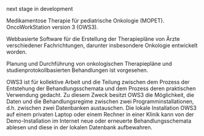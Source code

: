 next stage in development

Medikamentose Therapie für pediatrische Onkologie (MOPET). OncoWorkStation version 3 (OWS3).

Webbasierte Software für die Erstellung der Therapiepläne von Ärzte verschiedener Fachrichtungen, darunter insbesondere Onkologie entwickelt worden.

Planung und Durchführung von onkologischen Therapiepläne und studienprotokollbasierten Behandlungen ist vorgesehen.

OWS3 ist für kollektive Arbeit und die Teilung zwischen dem Prozess der Entstehung der Behandlungsschemata 
und dem Prozess deren praktischen Verwendung gedacht. Zu diesem Zweck besitzt OWS3 die Möglichkeit, 
die Daten und die Behandlungsregime zwischen zwei Programminstallationen, 
d.h. zwischen zwei Datenbanken austauschen. 
Die lokale Installation OWS3 auf einem privaten Laptop oder einem Rechner 
in einer Klinik kann von der Demo-Installation im Internet neue oder erneuerte Behandlungsschemata 
ablesen und diese in der lokalen Datenbank aufbewahren.
